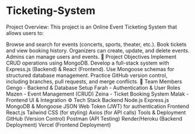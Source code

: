 # Ticketing-System
 Project Overview:
This project is an Online Event Ticketing System that allows users to:

Browse and search for events (concerts, sports, theater, etc.).
Book tickets and view booking history.
Organizers can create, update, and delete events.
Admins can manage users and events.
🎯 Project Objectives
Implement CRUD operations using MongoDB.
Develop a full-stack system with Express.js (Backend) & React (Frontend).
Use Mongoose schemas for structured database management.
Practice GitHub version control, including branches, pull requests, and merge conflicts.
👥 Team Members
Gengo - Backend & Database Setup
Farah - Authentication & User Roles
Mazen - Event Management (CRUD)
Zeina - Ticket Booking System
Malak - Frontend UI & Integration
⚙️ Tech Stack
Backend
Node.js
Express.js
MongoDB & Mongoose
JSON Web Token (JWT) for authentication
Frontend
React.js
Tailwind CSS (for styling)
Axios (for API calls)
Tools & Deployment
GitHub (Version Control)
Postman (API Testing)
Render/Heroku (Backend Deployment)
Vercel (Frontend Deployment)
